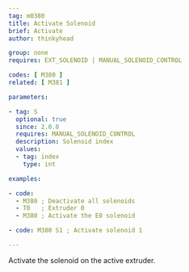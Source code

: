 ```yaml
---
tag: m0380
title: Activate Solenoid
brief: Activate
author: thinkyhead

group: none
requires: EXT_SOLENOID | MANUAL_SOLENOID_CONTROL

codes: [ M380 ]
related: [ M381 ]

parameters:

- tag: S
  optional: true
  since: 2.0.0
  requires: MANUAL_SOLENOID_CONTROL
  description: Solenoid index
  values:
  - tag: index
    type: int

examples:

- code:
  - M380 ; Deactivate all solenoids
  - T0   ; Extruder 0
  - M380 ; Activate the E0 solenoid

- code: M380 S1 ; Activate solenoid 1

---
```


Activate the solenoid on the active extruder.
